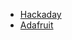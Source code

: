   * [Hackaday](http://hackaday.com/2011/04/20/trackuino-%E2%80%93-an-open-source-arduino-aprs-tracker/)
  * [Adafruit](http://www.adafruit.com/blog/2011/07/10/trackuino-an-arduino-aprs-tracker/)